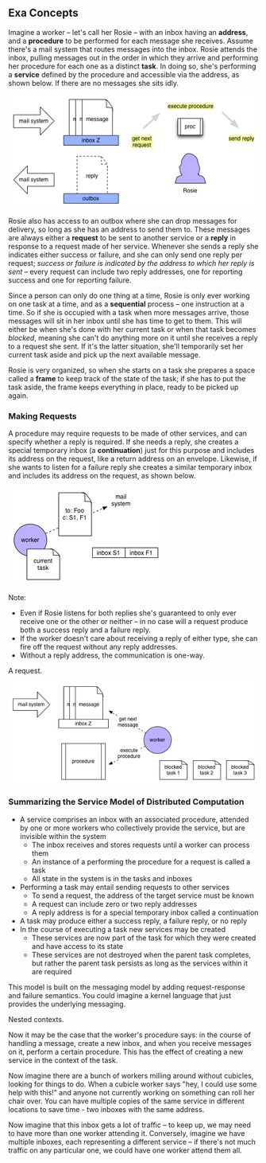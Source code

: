 ## Exa Concepts

Imagine a worker – let's call her Rosie – with an inbox having an **address**, and a **procedure** to be performed for each message she receives. Assume there's a mail system that routes messages into the inbox. Rosie attends the inbox, pulling messages out in the order in which they arrive and performing her procedure for each one as a distinct **task**. In doing so, she's performing a **service** defined by the procedure and accessible via the address, as shown below. If there are no messages she sits idly.

![an exa service](images/concepts1.png "an exa service")

Rosie also has access to an outbox where she can drop messages for delivery, so long as she has an address to send them to. These messages are always either a **request** to be sent to another service or a **reply** in response to a request made of her service. Whenever she sends a reply she indicates either success or failure, and she can only send one reply per request; *success or failure is indicated by the address to which her reply is sent* – every request can include two reply addresses, one for reporting success and one for reporting failure.

Since a person can only do one thing at a time, Rosie is only ever working on one task at a time, and as a **sequential** process – one instruction at a time. So if she is occupied with a task when more messages arrive, those messages will sit in her inbox until she has time to get to them. This will either be when she's done with her current task or when that task becomes *blocked*, meaning she can't do anything more on it until she receives a reply to a request she sent. If it's the latter situation, she'll temporarily set her current task aside and pick up the next available message.

Rosie is very organized, so when she starts on a task she prepares a space called a **frame** to keep track of the state of the task; if she has to put the task aside, the frame keeps everything in place, ready to be picked up again.

### Making Requests

A procedure may require requests to be made of other services, and can specify whether a reply is required. If she needs a reply, she creates a special temporary inbox (a **continuation**) just for this purpose and includes its address on the request, like a return address on an envelope. Likewise, if she wants to listen for a failure reply she creates a similar temporary inbox and includes its address on the request, as shown below.

![a request](images/concepts2.png "an exa request")

Note:

- Even if Rosie listens for both replies she's guaranteed to only ever receive one or the other or neither – in no case will a request produce both a success reply and a failure reply.
- If the worker doesn't care about receiving a reply of either type, she can fire off the request without any reply addresses.
- Without a reply address, the communication is one-way.

A request.

![a suspended task](images/concepts3.png "a suspended request")

### Summarizing the Service Model of Distributed Computation

- A service comprises an inbox with an associated procedure, attended by one or more workers who collectively provide the service, but are invisible within the system
  - The inbox receives and stores requests until a worker can process them
  - An instance of a performing the procedure for a request is called a task
  - All state in the system is in the tasks and inboxes
- Performing a task may entail sending requests to other services
  - To send a request, the address of the target service must be known
  - A request can include zero or two reply addresses
  - A reply address is for a special temporary inbox called a continuation
- A task may produce either a success reply, a failure reply, or no reply
- In the course of executing a task new services may be created
  - These services are now part of the task for which they were created and have access to its state
  - These services are not destroyed when the parent task completes, but rather the parent task persists as long as the services within it are required

This model is built on the messaging model by adding request-response and failure semantics. You could imagine a kernel language that just provides the underlying messaging.


Nested contexts.

Now it may be the case that the worker's procedure says: in the course of handling a message, create a new inbox, and when you receive messages on it, perform a certain procedure. This has the effect of creating a new service in the context of the task.


Now imagine there are a bunch of workers milling around without cubicles, looking for things to do. When a cubicle worker says "hey, I could use some help with this!" and anyone not currently working on something can roll her chair over.  You can have multiple copies of the same service in different locations to save time - two inboxes with the same address.


Now imagine that this inbox gets a lot of traffic – to keep up, we may need to have more than one worker attending it. Conversely, imagine we have multiple inboxes, each representing a different service – if there's not much traffic on any particular one, we could have one worker attend them all.